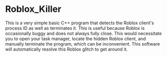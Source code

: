 # Roblox_Killer

This is a very simple basic C++ program that detects the Roblox client's process ID as well as terminates it. This is useful because Roblox is occasionally buggy and does not always fully close. This would necessitate you to open your task manager, locate the hidden Roblox client, and manually terminate the program, which can be inconvenient. This software will automatically resolve this Roblox glitch to get around it.
